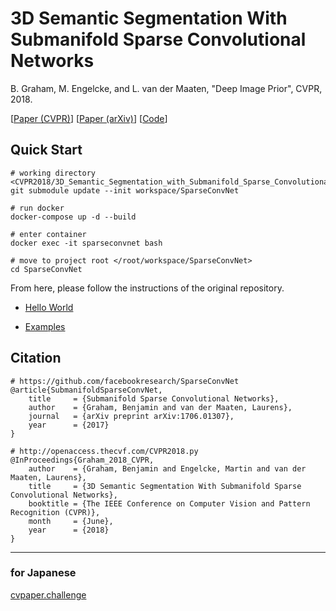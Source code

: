 # 3D Semantic Segmentation With Submanifold Sparse Convolutional Networks
B. Graham, M. Engelcke, and L. van der Maaten, "Deep Image Prior", CVPR, 2018.

[[Paper (CVPR)](http://openaccess.thecvf.com/content_cvpr_2018/papers/Graham_3D_Semantic_Segmentation_CVPR_2018_paper.pdf)]
[[Paper (arXiv)](https://arxiv.org/abs/1711.10275)]
[[Code](https://github.com/facebookresearch/SparseConvNet)]


## Quick Start

```
# working directory <CVPR2018/3D_Semantic_Segmentation_with_Submanifold_Sparse_Convolutional_Networks> 
git submodule update --init workspace/SparseConvNet

# run docker
docker-compose up -d --build

# enter container
docker exec -it sparseconvnet bash

# move to project root </root/workspace/SparseConvNet>
cd SparseConvNet
```

From here, please follow the instructions of the original repository.

  - [Hello World](https://github.com/facebookresearch/SparseConvNet#hello-world)

  - [Examples](https://github.com/facebookresearch/SparseConvNet#examples)


## Citation

```
# https://github.com/facebookresearch/SparseConvNet
@article{SubmanifoldSparseConvNet,
    title     = {Submanifold Sparse Convolutional Networks},
    author    = {Graham, Benjamin and van der Maaten, Laurens},
    journal   = {arXiv preprint arXiv:1706.01307},
    year      = {2017}
}

# http://openaccess.thecvf.com/CVPR2018.py
@InProceedings{Graham_2018_CVPR,
    author    = {Graham, Benjamin and Engelcke, Martin and van der Maaten, Laurens},
    title     = {3D Semantic Segmentation With Submanifold Sparse Convolutional Networks},
    booktitle = {The IEEE Conference on Computer Vision and Pattern Recognition (CVPR)},
    month     = {June},
    year      = {2018}
}
```

---

### for Japanese
[cvpaper.challenge](https://cvpaperchallenge.github.io/CVPR2018_Survey/#/ID_3D_Semantic_Segmentation_with_Submanifold_Sparse_Convolutional_Networks)
